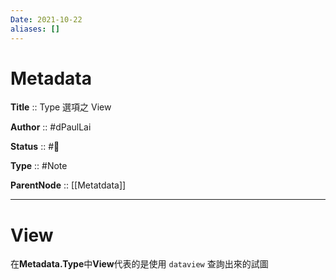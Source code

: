 ```yaml
---
Date: 2021-10-22
aliases: []
---
```


# Metadata

**Title** :: Type 選項之 View

**Author** :: #dPaulLai

**Status** :: #🌲

**Type** :: #Note

**ParentNode** :: [[Metatdata]]

---

# View

在**Metadata.Type**中**View**代表的是使用 `dataview` 查詢出來的試圖
